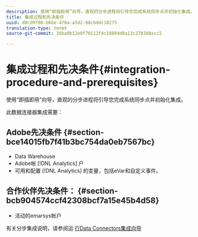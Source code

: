 ```yaml
---
description: 使用“即插即用”向导，直观的分步进程将引导您完成系统同步点并初始化集成。
title: 集成过程和先决条件
uuid: d0cd9f08-b66e-470a-a5d2-08cbddc18275
translation-type: tm+mt
source-git-commit: 16ba0b12e0f70112f4c10804d0a13c278388ecc2

---
```



# 集成过程和先决条件{#integration-procedure-and-prerequisites}

使用“即插即用”向导，直观的分步进程将引导您完成系统同步点并初始化集成。

此数据连接器集成需要：

## Adobe先决条件 {#section-bce14015fb7f41b3bc754da0eb7567bc}

* Data Warehouse
* Adobe帐 [!DNL Analytics] 户
* 可用和配置 [!DNL Analytics] 的变量，包括eVar和自定义事件。

## 合作伙伴先决条件： {#section-bcb904574ccf42308bcf7a15e45b4d58}

* 活动的emarsys帐户

有关分步集成说明，请参阅运 [行Data Connectors集成向导](/help/import/data-connectors/emarsys-overview/emarsys-wizard.md)
